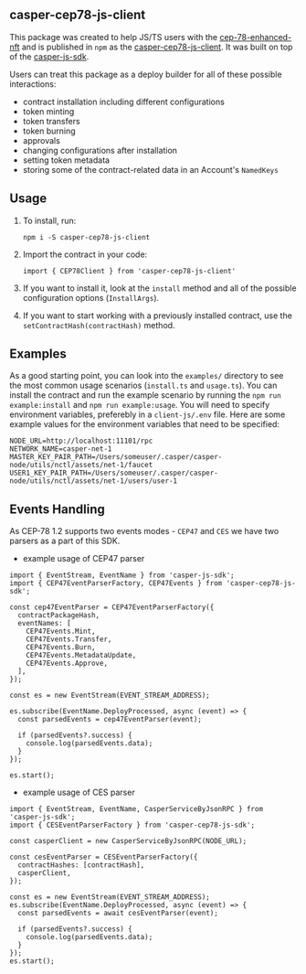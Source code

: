 ## casper-cep78-js-client

This package was created to help JS/TS users with the [cep-78-enhanced-nft](https://github.com/casper-ecosystem/cep-78-enhanced-nft) and is published in `npm` as the [casper-cep78-js-client](https://www.npmjs.com/package/casper-cep78-js-client). It was built on top of the [casper-js-sdk](https://github.com/casper-ecosystem/casper-js-sdk).

Users can treat this package as a deploy builder for all of these possible interactions:

- contract installation including different configurations
- token minting
- token transfers
- token burning
- approvals
- changing configurations after installation
- setting token metadata
- storing some of the contract-related data in an Account's `NamedKeys`

## Usage

1. To install, run:

   `npm i -S casper-cep78-js-client`

2. Import the contract in your code:

   `import { CEP78Client } from 'casper-cep78-js-client'`

3. If you want to install it, look at the `install` method and all of the possible configuration options (`InstallArgs`).

4. If you want to start working with a previously installed contract, use the `setContractHash(contractHash)` method.


## Examples 

As a good starting point, you can look into the `examples/` directory to see the most common usage scenarios (`install.ts` and `usage.ts`). You can install the contract and run the example scenario by running the `npm run example:install` and `npm run example:usage`. You will need to specify environment variables, preferebly in a `client-js/.env` file. Here are some example values for the environment variables that need to be specified: 

```
NODE_URL=http://localhost:11101/rpc
NETWORK_NAME=casper-net-1
MASTER_KEY_PAIR_PATH=/Users/someuser/.casper/casper-node/utils/nctl/assets/net-1/faucet
USER1_KEY_PAIR_PATH=/Users/someuser/.casper/casper-node/utils/nctl/assets/net-1/users/user-1
```

## Events Handling

As CEP-78 1.2 supports two events modes - `CEP47` and `CES` we have two parsers as a part of this SDK.

* example usage of CEP47 parser

```
import { EventStream, EventName } from 'casper-js-sdk';
import { CEP47EventParserFactory, CEP47Events } from 'casper-cep78-js-sdk';

const cep47EventParser = CEP47EventParserFactory({
  contractPackageHash,
  eventNames: [
    CEP47Events.Mint,
    CEP47Events.Transfer,
    CEP47Events.Burn,
    CEP47Events.MetadataUpdate,
    CEP47Events.Approve,
  ],
});

const es = new EventStream(EVENT_STREAM_ADDRESS);

es.subscribe(EventName.DeployProcessed, async (event) => {
  const parsedEvents = cep47EventParser(event);

  if (parsedEvents?.success) {
    console.log(parsedEvents.data);
  }
});

es.start();
```

* example usage of CES parser

```
import { EventStream, EventName, CasperServiceByJsonRPC } from 'casper-js-sdk';
import { CESEventParserFactory } from 'casper-cep78-js-sdk';

const casperClient = new CasperServiceByJsonRPC(NODE_URL);

const cesEventParser = CESEventParserFactory({
  contractHashes: [contractHash],
  casperClient,
});

const es = new EventStream(EVENT_STREAM_ADDRESS);
es.subscribe(EventName.DeployProcessed, async (event) => {
  const parsedEvents = await cesEventParser(event);

  if (parsedEvents?.success) {
    console.log(parsedEvents.data);
  }
});
es.start();
```
